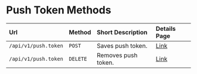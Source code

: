 # Push Token Methods

| Url | Method | Short Description | Details Page |
| :--- | :--- | :--- | :--- |
| `/api/v1/push.token` | `POST` | Saves push token. | [Link](push-token.md) |
| `/api/v1/push.token` | `DELETE` | Removes push token. | [Link](deletepushtoken.md) |

